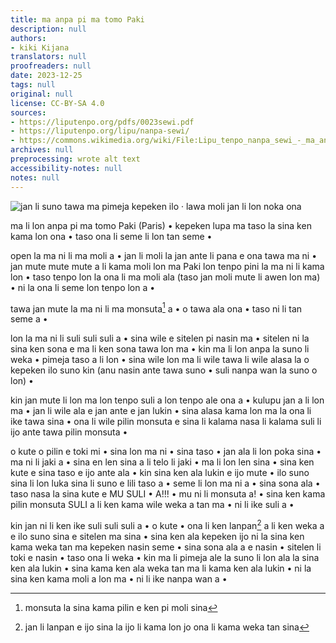 ```yaml
---
title: ma anpa pi ma tomo Paki
description: null
authors:
- kiki Kijana
translators: null
proofreaders: null
date: 2023-12-25
tags: null
original: null
license: CC-BY-SA 4.0
sources:
- https://liputenpo.org/pdfs/0023sewi.pdf
- https://liputenpo.org/lipu/nanpa-sewi/
- https://commons.wikimedia.org/wiki/File:Lipu_tenpo_nanpa_sewi_-_ma_anpa_pi_ma_tomo_Paki.png
archives: null
preprocessing: wrote alt text
accessibility-notes: null
notes: null
---
```


![jan li suno tawa ma pimeja kepeken ilo · lawa moli jan li lon noka ona](https://upload.wikimedia.org/wikipedia/commons/1/12/Lipu_tenpo_nanpa_sewi_-_ma_anpa_pi_ma_tomo_Paki.png)

ma li lon anpa pi ma tomo Paki (Paris) • kepeken lupa ma taso la sina ken kama lon ona • taso ona li seme li lon tan seme •

open la ma ni li ma moli a • jan li moli la jan ante li pana e ona tawa ma ni • jan mute mute mute a li kama moli lon ma Paki lon tenpo pini la ma ni li kama lon • taso tenpo lon la ona li ma moli ala (taso jan moli mute li awen lon ma) • ni la ona li seme lon tenpo lon a •

tawa jan mute la ma ni li ma monsuta[^1] a • o tawa ala ona • taso ni li tan seme a •

lon la ma ni li suli suli suli a • sina wile e sitelen pi nasin ma • sitelen ni la sina ken sona e ma li ken sona tawa lon ma • kin ma li lon anpa la suno li weka • pimeja taso a li lon • sina wile lon ma li wile tawa li wile alasa la o kepeken ilo suno kin (anu nasin ante tawa suno • suli nanpa wan la suno o lon) •

kin jan mute li lon ma lon tenpo suli a lon tenpo ale ona a • kulupu jan a li lon ma • jan li wile ala e jan ante e jan lukin • sina alasa kama lon ma la ona li ike tawa sina • ona li wile pilin monsuta e sina li kalama nasa li kalama suli li ijo ante tawa pilin monsuta •

o kute o pilin e toki mi • sina lon ma ni • sina taso • jan ala li lon poka sina • ma ni li jaki a • sina en len sina a li telo li jaki • ma li lon len sina • sina ken kute e sina taso e ijo ante ala • kin sina ken ala lukin e ijo mute • ilo suno sina li lon luka sina li suno e lili taso a • seme li lon ma ni a • sina sona ala • taso nasa la sina kute e MU SULI • A!!! • mu ni li monsuta a! • sina ken kama pilin monsuta SULI a li ken kama wile weka a tan ma • ni li ike suli a •

kin jan ni li ken ike suli suli suli a • o kute • ona li ken lanpan[^2] a li ken weka a e ilo suno sina e sitelen ma sina • sina ken ala kepeken ijo ni la sina ken kama weka tan ma kepeken nasin seme • sina sona ala a e nasin • sitelen li toki e nasin • taso ona li weka • kin ma li pimeja ale la suno li lon ala la sina ken ala lukin • sina kama ken ala weka tan ma li kama ken ala lukin • ni la sina ken kama moli a lon ma • ni li ike nanpa wan a •

[^1]: monsuta la sina kama pilin e ken pi moli sina
[^2]: jan li lanpan e ijo sina la ijo li kama lon jo ona li kama weka tan sina